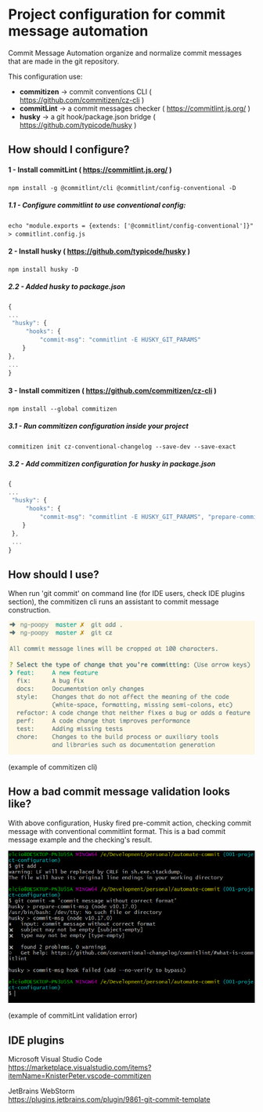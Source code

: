 
# Project configuration for commit message automation  

Commit Message Automation organize and normalize commit messages that are made in the git repository.  

This configuration use:
 - **commitizen** -> commit conventions CLI ( https://github.com/commitizen/cz-cli )  
 - **commitLint** -> a commit messages checker ( https://commitlint.js.org/ )  
 - **husky** -> a git hook/package.json bridge ( https://github.com/typicode/husky )

## How should I configure?  
  
#### 1 - Install commitLint ( https://commitlint.js.org/ )  
`npm install -g @commitlint/cli @commitlint/config-conventional -D`  
  
##### 1.1 - Configure commitlint to use conventional config:  
`echo "module.exports = {extends: ['@commitlint/config-conventional']}" > commitlint.config.js`  
  
#### 2 - Install husky ( https://github.com/typicode/husky )  
`npm install husky -D`  
  
##### 2.2 - Added husky to package.json  
```javascript  
{  
...  
 "husky": { 
	 "hooks": { 
		 "commit-msg": "commitlint -E HUSKY_GIT_PARAMS" 
	} 
},
...  
}  
```  
  
#### 3 - Install commitizen ( https://github.com/commitizen/cz-cli )  
`npm install --global commitizen`  
  
##### 3.1 - Run commitizen configuration inside your project  
`commitizen init cz-conventional-changelog --save-dev --save-exact`  
  
##### 3.2 - Add commitizen configuration for husky in package.json  
```javascript  
{  
...  
 "husky": { 
	 "hooks": { 
		 "commit-msg": "commitlint -E HUSKY_GIT_PARAMS", "prepare-commit-msg": "/dev/tty && git cz --hook || true" 
	} 
 },
 ...  
}  
```  

## How should I use?
When run 'git commit' on command line (for IDE users, check IDE plugins section), the commitizen cli runs an assistant to commit message construction.

![commitizen commits assistant](/md-images/commitizen-add-commit.png)

(example of commitizen cli)

## How a bad commit message validation looks like?
With above configuration, Husky fired pre-commit action, checking commit message with conventional commitlint format. 
This is a bad commit message example and the checking's result.

![rejected commits examples](/md-images/error-automate-commit.png)

(example of commitLint validation error)

## IDE plugins  
Microsoft Visual Studio Code  
https://marketplace.visualstudio.com/items?itemName=KnisterPeter.vscode-commitizen  
  
JetBrains WebStorm  
https://plugins.jetbrains.com/plugin/9861-git-commit-template
